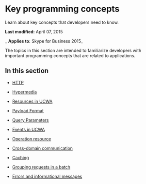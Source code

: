 
# Key programming concepts
Learn about key concepts that developers need to know.

 **Last modified:** April 07, 2015

 _ **Applies to:** Skype for Business 2015_

The topics in this section are intended to familiarize developers with important programming concepts that are related to applications.


## In this section


- [HTTP](HTTP.md)
    
- [Hypermedia](Hypermedia.md)
    
- [Resources in UCWA](ResourcesInUCWA.md)
    
- [Payload Format](PayloadFormat.md)
    
- [Query Parameters](QueryParameters.md)
    
- [Events in UCWA](EventsInUCWA.md)
    
- [Operation resource](OperationResource.md)
    
- [Cross-domain communication](CrossDomainCommunication.md)
    
- [Caching](Caching.md)
    
- [Grouping requests in a batch](GroupingRequestsInABatch.md)
    
- [Errors and informational messages](ErrorsAndInformationalMessages.md)
    
